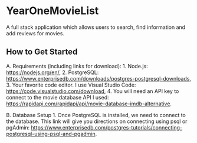 # YearOneMovieList
A full stack application which allows users to search, find information and add reviews for movies.

## How to Get Started

A.  Requirements (including links for download):
    1.  Node.js: https://nodejs.org/en/,
    2.  PostgreSQL: https://www.enterprisedb.com/downloads/postgres-postgresql-downloads, 
    3.  Your favorite code editor.  I use Visual Studio Code:  https://code.visualstudio.com/download,
    4.  You will need an API key to connect to the movie database API I used:  https://rapidapi.com/rapidapi/api/movie-database-imdb-alternative.
    
B. Database Setup
    1.  Once PostgreSQL is installed, we need to connect to the database.  This link will give you directions on connecting using psql or pgAdmin: 
        https://www.enterprisedb.com/postgres-tutorials/connecting-postgresql-using-psql-and-pgadmin.
